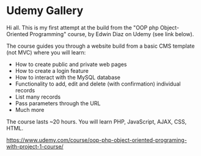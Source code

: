 # Udemy Gallery

Hi all. This is my first attempt at the build from the "OOP php Object-Oriented Programming" course, by Edwin Diaz on Udemy (see link below).

The course guides you through a website build from a basic CMS template (not MVC) where you will learn:

- How to create public and private web pages
- How to create a login feature
- How to interact with the MySQL database
- Functionality to add, edit and delete (with confirmation) individual records
- List many records
- Pass parameters through the URL
- Much more

The course lasts ~20 hours. You will learn PHP, JavaScript, AJAX, CSS, HTML.

https://www.udemy.com/course/oop-php-object-oriented-programing-with-project-1-course/


